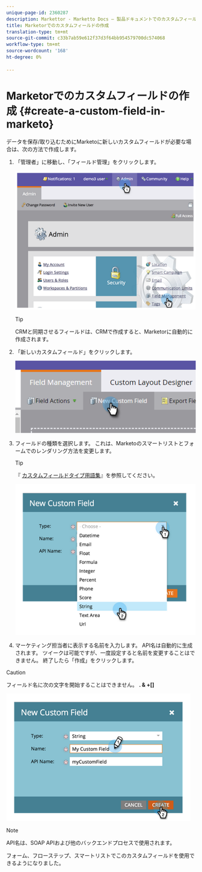 ```yaml
---
unique-page-id: 2360287
description: Markettor - Marketto Docs — 製品ドキュメントでのカスタムフィールドの作成
title: Marketorでのカスタムフィールドの作成
translation-type: tm+mt
source-git-commit: c33b7ab59e612f37d3f64bb954579700dc574068
workflow-type: tm+mt
source-wordcount: '168'
ht-degree: 0%

---
```



# Marketorでのカスタムフィールドの作成 {#create-a-custom-field-in-marketo}

データを保存/取り込むためにMarketoに新しいカスタムフィールドが必要な場合は、次の方法で作成します。

1. 「管理者」に移動し、「フィールド管理」をクリックします。

   ![](assets/image2014-9-24-13-3a46-3a26.png)

   >[!TIP]
   >
   >CRMと同期させるフィールドは、CRMで作成すると、Marketorに自動的に作成されます。

1. 「新しいカスタムフィールド」をクリックします。

   ![](assets/two.png)

1. フィールドの種類を選択します。 これは、Marketoのスマートリストとフォームでのレンダリング方法を変更します。

   >[!TIP]
   >
   >『 [カスタムフィールドタイプ用語集](custom-field-type-glossary.md)』を参照してください。

   ![](assets/image2014-9-24-13-3a47-3a42.png)

1. マーケティング担当者に表示する名前を入力します。 API名は自動的に生成されます。 ツイークは可能ですが、一度設定すると名前を変更することはできません。 終了したら「作成」をクリックします。

>[!CAUTION]
>
>フィールド名に次の文字を開始することはできません。 **. &amp; +[]**

![](assets/image2014-9-24-13-3a48-3a26.png)

>[!NOTE]
>
>API名は、SOAP APIおよび他のバックエンドプロセスで使用されます。

フォーム、フローステップ、スマートリストでこのカスタムフィールドを使用できるようになりました。